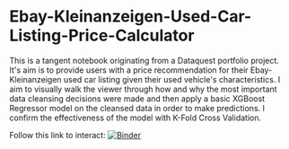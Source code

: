 # Ebay-Kleinanzeigen-Used-Car-Listing-Price-Calculator
This is a tangent notebook originating from a Dataquest portfolio project. It's aim is to provide users with a price recommendation for their Ebay-Kleinanzeigen used car listing given their used vehicle's characteristics. 
I aim to visually walk the viewer through how and why the most important data cleansing decisions were made and then apply a basic XGBoost Regressor model on the cleansed data in order to make predictions. I confirm the effectiveness of the model with K-Fold Cross Validation. 

Follow this link to interact:
[![Binder](https://mybinder.org/badge_logo.svg)](https://mybinder.org/v2/gh/bigarnold/Ebay-Kleinanzeigen-Used-Car-Listing-Price-Calculator/HEAD)
